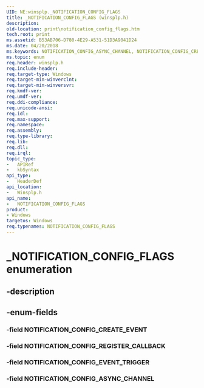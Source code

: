 ```yaml
---
UID: NE:winsplp._NOTIFICATION_CONFIG_FLAGS
title: _NOTIFICATION_CONFIG_FLAGS (winsplp.h)
description: 
old-location: print\notification_config_flags.htm
tech.root: print
ms.assetid: B53AB706-D780-4E29-A531-51D3A9041D24
ms.date: 04/20/2018
ms.keywords: NOTIFICATION_CONFIG_ASYNC_CHANNEL, NOTIFICATION_CONFIG_CREATE_EVENT, NOTIFICATION_CONFIG_EVENT_TRIGGER, NOTIFICATION_CONFIG_FLAGS, NOTIFICATION_CONFIG_FLAGS enumeration [Print Devices], NOTIFICATION_CONFIG_REGISTER_CALLBACK, _NOTIFICATION_CONFIG_FLAGS, print.notification_config_flags, winsplp/NOTIFICATION_CONFIG_ASYNC_CHANNEL, winsplp/NOTIFICATION_CONFIG_CREATE_EVENT, winsplp/NOTIFICATION_CONFIG_EVENT_TRIGGER, winsplp/NOTIFICATION_CONFIG_FLAGS, winsplp/NOTIFICATION_CONFIG_REGISTER_CALLBACK
ms.topic: enum
req.header: winsplp.h
req.include-header: 
req.target-type: Windows
req.target-min-winverclnt: 
req.target-min-winversvr: 
req.kmdf-ver: 
req.umdf-ver: 
req.ddi-compliance: 
req.unicode-ansi: 
req.idl: 
req.max-support: 
req.namespace: 
req.assembly: 
req.type-library: 
req.lib: 
req.dll: 
req.irql: 
topic_type:
-	APIRef
-	kbSyntax
api_type:
-	HeaderDef
api_location:
-	Winsplp.h
api_name:
-	NOTIFICATION_CONFIG_FLAGS
product:
- Windows
targetos: Windows
req.typenames: NOTIFICATION_CONFIG_FLAGS
---
```


# _NOTIFICATION_CONFIG_FLAGS enumeration


## -description





## -enum-fields




### -field NOTIFICATION_CONFIG_CREATE_EVENT


### -field NOTIFICATION_CONFIG_REGISTER_CALLBACK


### -field NOTIFICATION_CONFIG_EVENT_TRIGGER


### -field NOTIFICATION_CONFIG_ASYNC_CHANNEL

